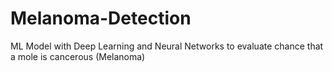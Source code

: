 # Melanoma-Detection
ML Model with Deep Learning and Neural Networks to evaluate chance that a mole is cancerous (Melanoma)
